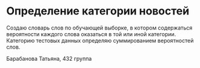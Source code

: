 # Определение категории новостей
Создаю словарь слов по обучающей выборке, в котором содержаться вероятности каждого слова оказаться в той или иной категории. Категорию тестовых данных определяю суммированием вероятностей слов.

Барабанова Татьяна, 432 группа
